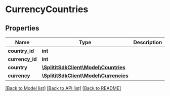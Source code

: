 # CurrencyCountries

## Properties
Name | Type | Description | Notes
------------ | ------------- | ------------- | -------------
**country_id** | **int** |  | 
**currency_id** | **int** |  | 
**country** | [**\SplititSdkClient\Model\Countries**](Countries.md) |  | [optional] 
**currency** | [**\SplititSdkClient\Model\Currencies**](Currencies.md) |  | [optional] 

[[Back to Model list]](../README.md#documentation-for-models) [[Back to API list]](../README.md#documentation-for-api-endpoints) [[Back to README]](../README.md)


